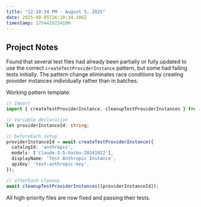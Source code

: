 ```yaml
---
title: "12:10:34 PM - August 5, 2025"
date: 2025-08-05T16:10:34.106Z
timestamp: 1754410234106
---
```


## Project Notes

Found that several test files had already been partially or fully updated to use the correct `createTestProviderInstance` pattern, but some had failing tests initially. The pattern change eliminates race conditions by creating provider instances individually rather than in batches.

Working pattern template:
```typescript
// Import
import { createTestProviderInstance, cleanupTestProviderInstances } from '~/test-utils/provider-instances';

// Variable declaration
let providerInstanceId: string;

// beforeEach setup
providerInstanceId = await createTestProviderInstance({
  catalogId: 'anthropic',
  models: ['claude-3-5-haiku-20241022'],
  displayName: 'Test Anthropic Instance',
  apiKey: 'test-anthropic-key',
});

// afterEach cleanup
await cleanupTestProviderInstances([providerInstanceId]);
```

All high-priority files are now fixed and passing their tests.
